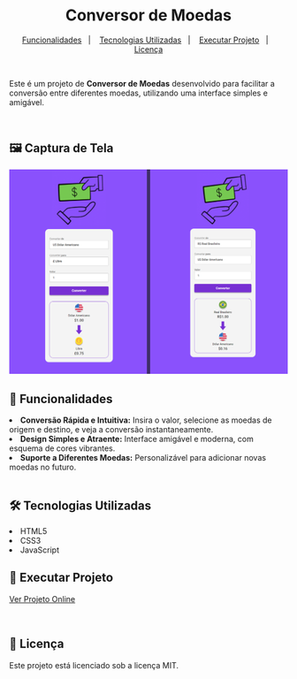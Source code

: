 <h1 align=center>Conversor de Moedas </h1>



<p align="center">
  <a href="#-funcionalidades">Funcionalidades</a>&nbsp;&nbsp;&nbsp;|&nbsp;&nbsp;&nbsp;
  <a href="#-tecnologias-utilizadas">Tecnologias Utilizadas</a>&nbsp;&nbsp;&nbsp;|&nbsp;&nbsp;&nbsp;
  <a href="#-excutar-projeto">Executar Projeto</a>&nbsp;&nbsp;&nbsp;|&nbsp;&nbsp;&nbsp;
  <a href="#-licença">Licença</a>

  
</p>




<br>
<p>Este é um projeto de <b>Conversor de Moedas</b> desenvolvido para facilitar a conversão entre diferentes moedas, utilizando uma interface simples e amigável.</p>
<br>

## 🖼️ Captura de Tela

<img src="https://github.com/matheeusaraujo/conversor-moedas/blob/master/readme.png" width="1000">
<br>

## 🚀 Funcionalidades

<li><b>Conversão Rápida e Intuitiva:</b> Insira o valor, selecione as moedas de origem e destino, e veja a conversão instantaneamente.</li>
<li><b>Design Simples e Atraente:</b> Interface amigável e moderna, com esquema de cores vibrantes.</li>
<li><b>Suporte a Diferentes Moedas:</b> Personalizável para adicionar novas moedas no futuro.</li>
<br>

## 🛠 Tecnologias Utilizadas

<li>HTML5</li>
<li>CSS3</li>
<li>JavaScript</li>

## 🧩 Executar Projeto

<a href="https://matheeusaraujo.github.io/conversor-moedas/">Ver Projeto Online</a>

<br>

## 📜 Licença

<p>Este projeto está licenciado sob a licença MIT.</p>


